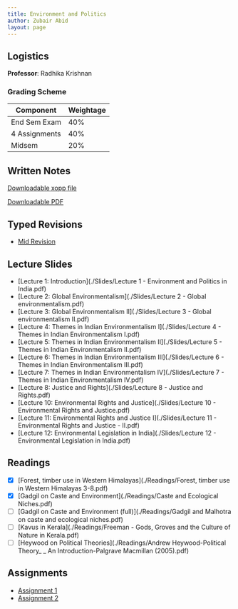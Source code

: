 ```yaml
---
title: Environment and Politics 
author: Zubair Abid
layout: page
---
```


## Logistics

**Professor**: Radhika Krishnan

### Grading Scheme

| Component     | Weightage |
|---------------|-----------|
| End Sem Exam  | 40%       |
| 4 Assignments | 40%       |
| Midsem        | 20%       |


## Written Notes

[Downloadable xopp file](./epnotes.xopp)

[Downloadable PDF](./epnotes.pdf)

## Typed Revisions

- [Mid Revision](midrevision)

## Lecture Slides

- [Lecture 1: Introduction](./Slides/Lecture 1 - Environment and Politics in India.pdf)
- [Lecture 2: Global Environmentalism](./Slides/Lecture 2 - Global environmentalism.pdf)
- [Lecture 3: Global Environmentalism II](./Slides/Lecture 3 - Global environmentalism II.pdf)
- [Lecture 4: Themes in Indian Environmentalism I](./Slides/Lecture 4 - Themes in Indian Environmentalism I.pdf)
- [Lecture 5: Themes in Indian Environmentalism II](./Slides/Lecture 5 - Themes in Indian Environmentalism II.pdf)
- [Lecture 6: Themes in Indian Environmentalism III](./Slides/Lecture 6 - Themes in Indian Environmentalism III.pdf)
- [Lecture 7: Themes in Indian Environmentalism IV](./Slides/Lecture 7 - Themes in Indian Environmentalism IV.pdf)
- [Lecture 8: Justice and Rights](./Slides/Lecture 8 - Justice and Rights.pdf)
- [Lecture 10: Environmental Rights and Justice](./Slides/Lecture 10 - Environmental Rights and Justice.pdf)
- [Lecture 11: Environmental Rights and Justice I](./Slides/Lecture 11 - Environmental Rights and Justice - II.pdf)
- [Lecture 12: Environmental Legislation in India](./Slides/Lecture 12 - Environmental Legislation in India.pdf)

## Readings

- [X] [Forest, timber use in Western Himalayas](./Readings/Forest, timber use in Western Himalayas 3-8.pdf)
- [X] [Gadgil on Caste and Environment](./Readings/Caste and Ecological Niches.pdf)
- [ ] [Gadgil on Caste and Environment (full)](./Readings/Gadgil and Malhotra on caste and ecological niches.pdf)
- [ ] [Kavus in Kerala](./Readings/Freeman - Gods, Groves and the Culture of Nature in Kerala.pdf)
- [ ] [Heywood on Political Theories](./Readings/Andrew Heywood-Political Theory_ _ An Introduction-Palgrave Macmillan (2005).pdf)

## Assignments

- [Assignment 1](./Assignments/1/index)
- [Assignment 2](./Assignments/2/index)
